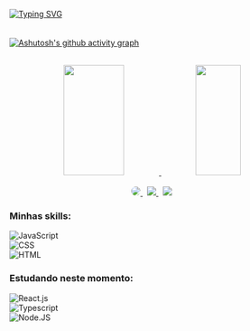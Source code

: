 
[![Typing SVG](https://readme-typing-svg.herokuapp.com/?color=8760c3&size=35&center=true&vCenter=true&width=1000&lines=Olá,+meu+nome+é+Wilka+Santos;Sou+Desenvolvedora+Front-End;Sejam+Bem+Vindos!+:%29)](https://git.io/typing-svg)
<br/>
<br/>
<br/>
[![Ashutosh's github activity graph](https://github-readme-activity-graph.cyclic.app/graph?username=wilkaSantos&bg_color=26282c&color=8760c3&line=ff6aba&point=ff6aba&area=true&hide_border=true)](https://github.com/ashutosh00710/github-readme-activity-graph)
<br>
<br>
<div align="center">
  <a href ="https://github.com/wilkaSantos">
  <img width="46%" height="195px" src="https://github-readme-stats.vercel.app/api?username=wilkaSantos&show_icons=true&theme=dracula&include_all_commits=true">
  <img width="40%" height="195px" src="https://github-readme-stats.vercel.app/api/top-langs/?username=wilkaSantos&layout=compact&langs_count=16&theme=dracula">
</div>  
<br>
<div align="center">
  <a href="https://www.linkedin.com/in/wilka-santos-4b810714b/" target="_blank">
    <img src="https://img.shields.io/badge/-LinkedIn-%230077B5?style=for-the-badge&logo=linkedin&logoColor=white" style="border-radius: 30px" target="_blank">
  </a>&nbsp;
  <a href="https://discord.com/invite/WilkaSantos#3222" target="_blank">
    <img src="https://img.shields.io/badge/-Discord-7289da?style=for-the-badge&logo=discord&logoColor=white" target="_blank">
  </a>&nbsp;
  <a href = "mailto:">
    <img src="https://img.shields.io/badge/-Gmail-9e2a2b?style=for-the-badge&logo=gmail&logoColor=white" target="_blank">
  </a>
</div>
  
  ### Minhas skills:
![JavaScript](https://img.shields.io/badge/-JavaScript-0D1117?style=for-the-badge&logo=javascript&labelColor=0D1117)<br>
![CSS](https://img.shields.io/badge/-CSS-0D1117?style=for-the-badge&logo=CSS3&logoColor=1572B6&labelColor=0D1117)<br>
![HTML](https://img.shields.io/badge/-HTML-0D1117?style=for-the-badge&logo=html5&labelColor=0D1117)


 ### Estudando neste momento:
![React.js](https://img.shields.io/badge/-React.js-0D1117?style=for-the-badge&logo=react&labelColor=0D1117)<br>
![Typescript](https://img.shields.io/badge/-JavaScript-0D1117?style=for-the-badge&logo=javascript&labelColor=0D1117&textColor=0D1117)<br>
![Node.JS](https://img.shields.io/badge/-Node.JS-0D1117?style=for-the-badge&logo=node.js&labelColor=0D1117&textColor=0D1117)


<!--

<div align="center">
<br><p align="centre"><b>Visitors Count</b></p>  
<p align="center"><img align="center" src="https://profile-counter.glitch.me/{carolbarbosa101}/count.svg" /></p> 
<br>
</div>

-->
